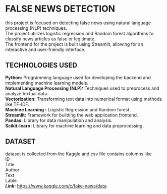 # FALSE NEWS DETECTION
this project is focused on detecting false news using natural language processing (NLP) techniques.<br>
The project utilizes logistic regression and Random forest algorithms to classify news articles as false or legitimate.<br>
The frontend for the project is built using Streamlit, allowing for an interactive and user-friendly interface.<br>

## TECHNOLOGIES USED
**Python:**  Programming language used for developing the backend and implementing machine learning models.<br>
**Natural Language Processing (NLP):** Techniques used to preprocess and analyze textual data.<br>
**Vectorization:** Transforming text data into numerical format using methods like TF-IDF.<br>
**Machine Learning :** Logistic Regression and Random forest<br>
**Streamlit:** Framework for building the web application frontend.<br>
**Pandas:** Library for data manipulation and analysis.<br>
**Scikit-learn:** Library for machine learning and data preprocessing.<br>

## DATASET
dataset is collected from the Kaggle and csv file contains columns like <br>
ID<br>
Title<br>
Author<br>
Text<br>
Lable<br>
**_Link:_** https://www.kaggle.com/c/fake-news/data <br>
